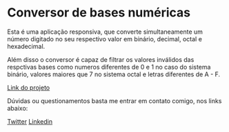 # Conversor de bases numéricas

Esta é uma aplicação responsiva, que converte  simultaneamente um número digitado no seu respectivo  valor em binário, decimal, octal e hexadecimal.

Além disso o conversor é capaz de filtrar os valores inválidos das respctivas bases como numeros diferentes de 0 e 1 no caso do sistema binário, valores maiores que 7 no sistema octal e letras diferentes de A - F.

[Link do projeto](https://victormoreira92.github.io/conversor-bases-numericas/)

Dúvidas ou questionamentos basta me entrar em contato comigo, nos links abaixo:

[Twitter](https://twitter.com/vhmrj92) [Linkedin](https://www.linkedin.com/in/vhmrj92/
)
